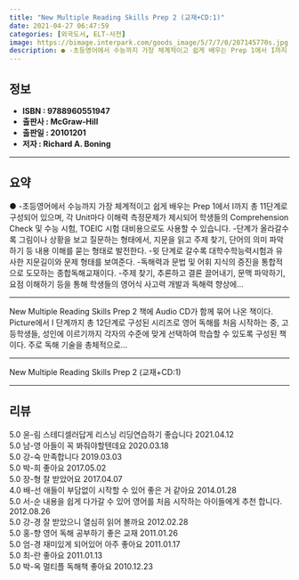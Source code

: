 ```yaml
---
title: "New Multiple Reading Skills Prep 2 (교재+CD:1)"
date: 2021-04-27 06:47:59
categories: [외국도서, ELT-사전]
image: https://bimage.interpark.com/goods_image/5/7/7/0/207145770s.jpg
description: ● -초등영어에서 수능까지 가장 체계적이고 쉽게 배우는 Prep 1에서 I까지 총 11단계로 구성되어 있으며, 각 Unit마다 이해력 측정문제가 제시되어 학생들의 Comprehension Check 및 수능 시험, TOEIC 시험 대비용으로도 사용할 수 있습니다. -단계가 올라갈수록
---
```


## **정보**

- **ISBN : 9788960551947**
- **출판사 : McGraw-Hill**
- **출판일 : 20101201**
- **저자 : Richard A. Boning**

------



## **요약**

●  -초등영어에서 수능까지 가장 체계적이고 쉽게 배우는 Prep 1에서 I까지 총 11단계로 구성되어 있으며, 각 Unit마다 이해력 측정문제가 제시되어 학생들의 Comprehension Check 및 수능 시험, TOEIC 시험 대비용으로도 사용할 수 있습니다. -단계가 올라갈수록 그림이나 상황을 보고 질문하는 형태에서, 지문을 읽고 주제 찾기, 단어의 의미 파악하기 등 내용 이해를 묻는 형태로 발전한다. -윗 단계로 갈수록 대학수학능력시험과 유사한 지문길이와 문제 형태를 보여준다. -독해력과 문법 및 어휘 지식의 증진을 통합적으로 도모하는 종합독해교재이다. -주제 찾기, 추론하고 결론 끌어내기, 문맥 파악하기, 요점 이해하기 등을 통해 학생들의 영어식 사고력 개발과 독해력 향상에...

------

New Multiple Reading Skills Prep 2 책에 Audio CD가 함께 묶어 나온 책이다. Picture에서 I 단계까지 총 12단계로 구성된 시리즈로 영어 독해를 처음 시작하는 중, 고등학생들, 성인에 이르기까지 각자의 수준에 맞게 선택하여 학습할 수 있도록 구성된 책이다. 주로 독해 기술을 총체적으로... 

------


New Multiple Reading Skills Prep 2 (교재+CD:1) 

------


## **리뷰** 

5.0 윤-림 스테디셀러답게 리스닝 리딩연습하기 좋습니다 2021.04.12 <br/>5.0 남-영 아들이 꼭 봐줘야할텐데요 2020.03.18 <br/>5.0 강-숙 만족합니다 2019.03.03 <br/>5.0 박-희 좋아요 2017.05.02 <br/>5.0 장-형 잘 받았어요 2017.04.07 <br/>4.0 배-선 애들이 부담없이 시작할 수 있어 좋은 거 같아요 2014.01.28 <br/>5.0 서-순 내용을 쉽게 다가갈 수 있어 영어를 처음 시작하는 아이들에게 추천 합니다. 2012.08.26 <br/>5.0 강-경 잘 받았으니 열심히 읽어 볼까요 2012.02.28 <br/>5.0 홍-향 영어 독해 공부하기 좋은 교재 2011.01.26 <br/>5.0 엄-경 재미있게 되어있어 아주 좋아요 2011.01.17 <br/>5.0 최-란 좋아요 2011.01.13 <br/>5.0 박-옥 멀티플 독해책 좋아요 2010.12.23 <br/>